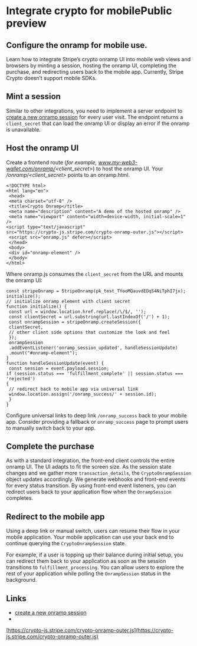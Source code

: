 # Integrate crypto for mobilePublic preview

## Configure the onramp for mobile use.

Learn how to integrate Stripe’s crypto onramp UI into mobile web views and
browsers by minting a session, hosting the onramp UI, completing the purchase,
and redirecting users back to the mobile app. Currently, Stripe Crypto doesn’t
support mobile SDKs.

## Mint a session

Similar to other integrations, you need to implement a server endpoint to
[create a new onramp
session](https://docs.stripe.com/crypto/onramp/api-reference) for every user
visit. The endpoint returns a `client_secret` that can load the onramp UI or
display an error if the onramp is unavailable.

## Host the onramp UI

Create a frontend route (*for example,
www.my-web3-wallet.com/onramp/<client_secret>*) to host the onramp UI. Your
*/onramp/<client_secret>* points to an onramp.html.

```
<!DOCTYPE html>
<html lang="en">
 <head>
 <meta charset="utf-8" />
 <title>Crypto Onramp</title>
 <meta name="description" content="A demo of the hosted onramp" />
 <meta name="viewport" content="width=device-width, initial-scale=1" />
<script type="text/javascript"
src="https://crypto-js.stripe.com/crypto-onramp-outer.js"></script>
 <script src="onramp.js" defer></script>
 </head>
 <body>
 <div id="onramp-element" />
 </body>
</html>
```

Where onramp.js consumes the `client_secret` from the URL and mounts the onramp
UI:

```
const stripeOnramp = StripeOnramp(pk_test_TYooMQauvdEDq54NiTphI7jx);
initialize();
// initialize onramp element with client secret
function initialize() {
 const url = window.location.href.replace(/\/$/, '');
 const clientSecret = url.substring(url.lastIndexOf('/') + 1);
 const onrampSession = stripeOnramp.createSession({
 clientSecret,
 // other client side options that customize the look and feel
 });
 onrampSession
 .addEventListener('onramp_session_updated', handleSessionUpdate)
 .mount("#onramp-element");
}
function handleSessionUpdate(event) {
 const session = event.payload.session;
if (session.status === 'fulfillment_complete' || session.status === 'rejected')
{
 // redirect back to mobile app via universal link
 window.location.assign('/onramp_success/' + session.id);
 }
}
```

Configure universal links to deep link `/onramp_success` back to your mobile
app. Consider providing a fallback or `onramp_success` page to prompt users to
manually switch back to your app.

## Complete the purchase

As with a standard integration, the front-end client controls the entire onramp
UI. The UI adapts to fit the screen size. As the session state changes and we
gather more `transaction_details`, the `CryptoOnrampSession` object updates
accordingly. We generate webhooks and front-end events for every status
transition. By using front-end event listeners, you can redirect users back to
your application flow when the `OnrampSession` completes.

## Redirect to the mobile app

Using a deep link or manual switch, users can resume their flow in your mobile
application. Your mobile application can use your back end to continue querying
the `CryptoOnrampSession` state.

For example, if a user is topping up their balance during initial setup, you can
redirect them back to your application as soon as the session transitions to
`fulfillment_processing`. You can allow users to explore the rest of your
application while polling the `OnrampSession` status in the background.

## Links

- [create a new onramp
session](https://docs.stripe.com/crypto/onramp/api-reference)
-
[https://crypto-js.stripe.com/crypto-onramp-outer.js](https://crypto-js.stripe.com/crypto-onramp-outer.js)